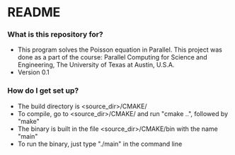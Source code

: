 # README #

### What is this repository for? ###

* This program solves the Poisson equation in Parallel. This project was done as a part of the course: Parallel Computing for Science and Engineering, The University of Texas at Austin, U.S.A.
* Version 0.1

### How do I get set up? ###

* The build directory is <source_dir>/CMAKE/
* To compile, go to <source_dir>/CMAKE/ and run "cmake ..", followed by "make"
* The binary is built in the file <source_dir>/CMAKE/bin with the name "main"
* To run the binary, just type "./main" in the command line
